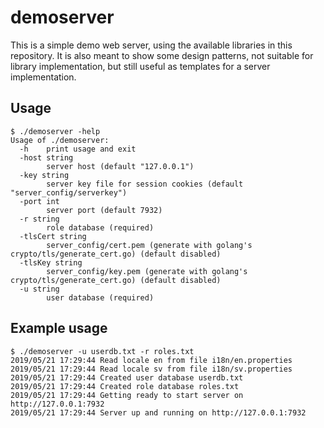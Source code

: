 # demoserver

This is a simple demo web server, using the available libraries in this repository. It is also meant to show some design patterns, not suitable for library implementation, but still useful as templates for a server implementation.

## Usage

    $ ./demoserver -help
    Usage of ./demoserver:
      -h	print usage and exit
      -host string
        	server host (default "127.0.0.1")
      -key string
        	server key file for session cookies (default "server_config/serverkey")
      -port int
        	server port (default 7932)
      -r string
        	role database (required)
      -tlsCert string
        	server_config/cert.pem (generate with golang's crypto/tls/generate_cert.go) (default disabled)
      -tlsKey string
        	server_config/key.pem (generate with golang's crypto/tls/generate_cert.go) (default disabled)
      -u string
        	user database (required)
    

## Example usage

    $ ./demoserver -u userdb.txt -r roles.txt 
    2019/05/21 17:29:44 Read locale en from file i18n/en.properties
    2019/05/21 17:29:44 Read locale sv from file i18n/sv.properties
    2019/05/21 17:29:44 Created user database userdb.txt
    2019/05/21 17:29:44 Created role database roles.txt
    2019/05/21 17:29:44 Getting ready to start server on http://127.0.0.1:7932
    2019/05/21 17:29:44 Server up and running on http://127.0.0.1:7932
